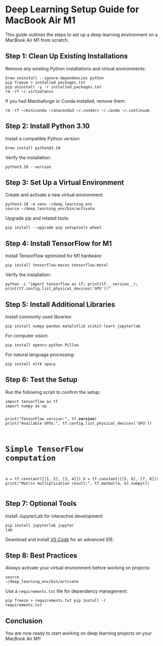 <!DOCTYPE html>
<html lang="en">
<head>
    <meta charset="UTF-8">
    <meta name="viewport" content="width=device-width, initial-scale=1.0">
    <title>Deep Learning Setup Guide</title>
</head>
<body>
    <h1>Deep Learning Setup Guide for MacBook Air M1</h1>
    <p>This guide outlines the steps to set up a deep learning environment on a MacBook Air M1 from scratch.</p>
    <h2>Step 1: Clean Up Existing Installations</h2>
    <p>Remove any existing Python installations and virtual environments:</p>
    <pre><code>brew uninstall --ignore-dependencies python
pip freeze > installed_packages.txt
pip uninstall -y -r installed_packages.txt
rm -rf ~/.virtualenvs
</code></pre>
    <p>If you had Mambaforge or Conda installed, remove them:</p>
    <pre><code>rm -rf ~/miniconda ~/anaconda3 ~/.condarc ~/.conda ~/.continuum
</code></pre>
    <h2>Step 2: Install Python 3.10</h2>
    <p>Install a compatible Python version:</p>
    <pre><code>brew install python@3.10
</code></pre>
    <p>Verify the installation:</p>
    <pre><code>python3.10 --version
</code></pre>
    <h2>Step 3: Set Up a Virtual Environment</h2>
    <p>Create and activate a new virtual environment:</p>
    <pre><code>python3.10 -m venv ~/deep_learning_env
source ~/deep_learning_env/bin/activate
</code></pre>
    <p>Upgrade pip and related tools:</p>
    <pre><code>pip install --upgrade pip setuptools wheel
</code></pre>
    <h2>Step 4: Install TensorFlow for M1</h2>
    <p>Install TensorFlow optimized for M1 hardware:</p>
    <pre><code>pip install tensorflow-macos tensorflow-metal
</code></pre>
    <p>Verify the installation:</p>
    <pre><code>python -c "import tensorflow as tf; print(tf.__version__); print(tf.config.list_physical_devices('GPU'))"
</code></pre>
    <h2>Step 5: Install Additional Libraries</h2>
    <p>Install commonly used libraries:</p>
    <pre><code>pip install numpy pandas matplotlib scikit-learn jupyterlab
</code></pre>
    <p>For computer vision:</p>
    <pre><code>pip install opencv-python Pillow
</code></pre>
    <p>For natural language processing:</p>
    <pre><code>pip install nltk spacy
</code></pre>
    <h2>Step 6: Test the Setup</h2>
    <p>Run the following script to confirm the setup:</p>
    <pre><code>import tensorflow as tf
import numpy as np

print("TensorFlow version:", tf.__version__)
print("Available GPUs:", tf.config.list_physical_devices('GPU'))

# Simple TensorFlow computation
a = tf.constant([[1, 2], [3, 4]])
b = tf.constant([[5, 6], [7, 8]])
print("Matrix multiplication result:", tf.matmul(a, b).numpy())
</code></pre>
    <h2>Step 7: Optional Tools</h2>
    <p>Install JupyterLab for interactive development:</p>
    <pre><code>pip install jupyterlab
jupyter lab
</code></pre>
    <p>Download and install <a href="https://code.visualstudio.com/">VS Code</a> for an advanced IDE.</p>
    <h2>Step 8: Best Practices</h2>
    <p>Always activate your virtual environment before working on projects:</p>
    <pre><code>source ~/deep_learning_env/bin/activate
</code></pre>
    <p>Use a <code>requirements.txt</code> file for dependency management:</p>
    <pre><code>pip freeze > requirements.txt
pip install -r requirements.txt
</code></pre>
    <h2>Conclusion</h2>
    <p>You are now ready to start working on deep learning projects on your MacBook Air M1!</p>
</body>
</html>
